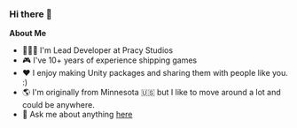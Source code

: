 ### Hi there 👋
**About Me**
- 👨🏼‍💻 I'm Lead Developer at Pracy Studios
- 🎮 I've 10+ years of experience shipping games
- ❤️ I enjoy making Unity packages and sharing them with people like you. :)
- 🌎 I'm originally from Minnesota 🇺🇸 but I like to move around a lot and could be anywhere.
- 💬 Ask me about anything [here](https://github.com/coryleach/coryleach/issues)
<!--
**coryleach/coryleach** is a ✨ _special_ ✨ repository because its `README.md` (this file) appears on your GitHub profile.
Here are some ideas to get you started:

- 🔭 I’m currently working on ...
- 🌱 I’m currently learning ...
- 👯 I’m looking to collaborate on ...
- 🤔 I’m looking for help with ...
- 💬 Ask me about ...
- 📫 How to reach me: ...
- 😄 Pronouns: ...
- ⚡ Fun fact: ...
-->
